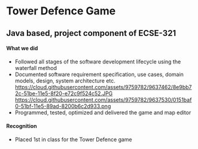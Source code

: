# Tower Defence Game 
## Java based, project component of ECSE-321

#### What we did
- Followed all stages of the software development lifecycle using the waterfall method
- Documented software requirement specification, use cases, domain models, design, system architecture etc.
https://cloud.githubusercontent.com/assets/9759782/9637462/8e9bb72c-51be-11e5-8f20-e72c9f524c52.JPG https://cloud.githubusercontent.com/assets/9759782/9637530/0151baf0-51bf-11e5-89ad-8200b6c2d933.png
- Programmed, tested, optimized and delivered the game and map editor

#### Recognition
- Placed 1st in class for the Tower Defence game 
